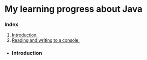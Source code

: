 # My learning progress about Java

### Index

1. [ Introduction. ](#introduction)
2. [ Reading and writing to a console. ](#part2)

<a name="introduction"></a>
- ### Introduction
